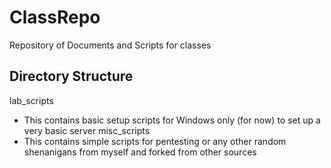 # ClassRepo
Repository of Documents and Scripts for classes

## Directory Structure

lab_scripts
 - This contains basic setup scripts for Windows only (for now) to set up a very basic server
misc_scripts
 - This contains simple scripts for pentesting or any other random shenanigans from myself and forked from other sources
 
 
